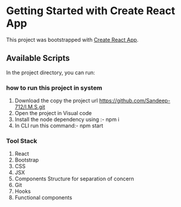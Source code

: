 # Getting Started with Create React App

This project was bootstrapped with [Create React App](https://github.com/facebook/create-react-app).

## Available Scripts

In the project directory, you can run:
### how to run this project in system

1. Download the copy the project url  https://github.com/Sandeep-712/I.M.S.git
2. Open the project in Visual code
3. Install the node dependency using :-  npm i
4. In CLI  run this command:-  npm start


### Tool Stack 
1. React
2. Bootstrap
3. CSS
4. JSX
5. Components Structure for separation of concern
6. Git 
7. Hooks
8. Functional components